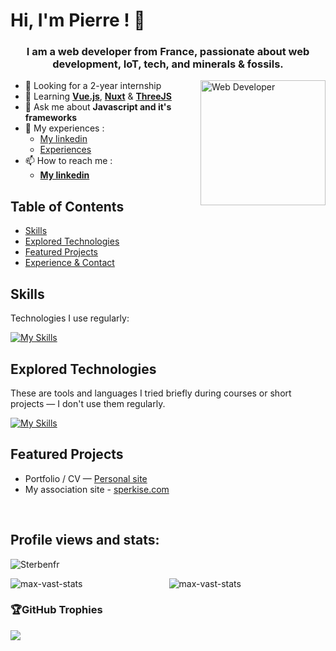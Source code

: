 # Hi, I'm Pierre ! 👋

<h3 align="center">I am a web developer from France, passionate about web development, IoT, tech, and minerals & fossils.</h3>

<img align="right" src="https://images2.imgbox.com/6c/54/O921ihUY_o.png" alt="Web Developer" width="200px" height="auto" />

- 🔭 Looking for a 2-year internship
- 🌱 Learning <a href="https://vuejs.org/" target="blank">**Vue.js**</a>, <a href="https://nuxt.com/">**Nuxt**</a> & <a href="https://threejs.org/" target="blank">**ThreeJS**</a>
- 💬 Ask me about **Javascript and it's frameworks**
- 📄 My experiences :
    - [My linkedin](https://fr.linkedin.com/in/pierre-caudreliez)
    - [Experiences](https://cvcaudreliez.netlify.app/fr/Experience)
 - 📫 How to reach me :
    - **[My linkedin](https://www.linkedin.com/in/pierre-caudreliez/)**


## Table of Contents
- [Skills](#skills)
- [Explored Technologies](#explored-technologies)
- [Featured Projects](#featured-projects)
- [Experience & Contact](#experience--contact)


## Skills
Technologies I use regularly:

[![My Skills](https://skillicons.dev/icons?i=html,css,js,ts,babel,nodejs,react,nextjs,vue,nuxt,tailwind,netlify,linux,ubuntu,git,github,npm)](https://skillicons.dev)

## Explored Technologies
These are tools and languages I tried briefly during courses or short projects — I don't use them regularly.

[![My Skills](https://skillicons.dev/icons?i=express,py,mysql,postgres,firebase,bash,powershell,arduino,c,cs,cpp,java,php,r,regex,blender)](https://skillicons.dev)

## Featured Projects
- Portfolio / CV —  [Personal site](https://cvcaudreliez.netlify.app)
- My association site - [sperkise.com](https://sperkise.com)
<br/>

## Profile views and stats:
<p align="left"> <img src="https://komarev.com/ghpvc/?username=Sterbenfr&label=Profile%20views&style=flat" alt="Sterbenfr" /> </p>

<div align="center">
    <img align="left" src="https://github-readme-stats.vercel.app/api?username=PierreCaud&show_icons=true&locale=en&hide=contribs&rank_icon=github&theme=cobalt&hide_border=true" alt="max-vast-stats" />
    <img align="center" src="https://github-readme-stats.vercel.app/api/top-langs/?username=PierreCaud&layout=compact&theme=cobalt&hide_border=true" alt="max-vast-stats" /></p>
</div>

### 🏆GitHub Trophies
![](https://github-trophies.vercel.app/?username=PierreCaud&theme=onedark&no-frame=true&no-bg=false&margin-w=4)
  